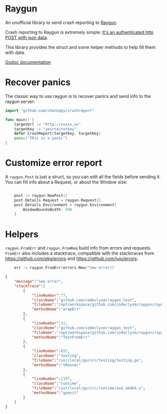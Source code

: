 Raygun
======

An unofficial library to send crash reporting to [Raygun](https://raygun.com/).

Crash reporting to Raygun is extremely simple: [It's an authenticated http POST with json data](https://raygun.com/raygun-providers/rest-json-api).

This library provides the struct and some helper methods to help fill them with data.

[Godoc documentation](https://godoc.org/github.com/codeclysm/raygun)

# Recover panics
The classic way to use raygun is to recover panics and send info to the raygun server:

```go
import "github.com/chennqqi/crashreport"

func main() {
	targetUrl := "http://xxxxx.xx"
	targetKey := "yoursecretkey"
	defer CrashReport(targetKey, targetKey) 
	panic("This is a panic")
}
```

# Customize error report
A `raygun.Post` is just a struct, so you can edit all the fields before sending it. You can fill info about a Request, or about the Window size:

```go

	post := raygun.NewPost()
	post.Details.Request = raygun.Request{}
	post.Details.Environment = raygun.Environment{
		WindowBoundsWidth: 500
	}
```

# Helpers
`raygun.FromErr` and `raygun.FromReq` build info from errors and requests. `FromErr` also includes a stacktrace, compatible with the stacktraces from https://github.com/pkg/errors and https://github.com/juju/errors:

```go
	err := raygun.FromErr(errors.New("new error))
```

```json
{
    "message":"new error",
    "stackTrace":[
        {
            "lineNumber":77,
            "className":"github.com/codeclysm/raygun_test",
            "fileName":"/opt/workspace/github.com/codeclysm/raygun/raygun_test.go",
            "methodName":"wrapErr"
        },
        {
            "lineNumber":31,
            "className":"github.com/codeclysm/raygun_test",
            "fileName":"/opt/workspace/github.com/codeclysm/raygun/raygun_test.go",
            "methodName":"TestFromErr"
        },
        {
            "lineNumber":657,
            "className":"testing",
            "fileName":"/usr/local/go/src/testing/testing.go",
            "methodName":"tRunner"
        },
        {
            "lineNumber":2197,
            "className":"runtime",
            "fileName":"/usr/local/go/src/runtime/asm_amd64.s",
            "methodName":"goexit"
        }
    ]
}
```